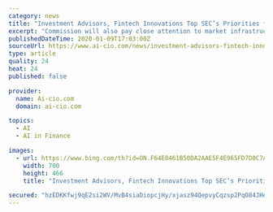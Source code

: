 ```yaml
---
category: news
title: "Investment Advisors, Fintech Innovations Top SEC’s Priorities for 2020"
excerpt: "Commission will also pay close attention to market infrastructure, seniors saving for retirement, and information securities. The Securities and Exchange Commission’s (SEC) Office of Compliance Inspections and Examinations (OCIE) is paying close attention to the retirement community this year, the agency said in a statement. The OCIE listed ..."
publishedDateTime: 2020-01-09T17:03:00Z
sourceUrl: https://www.ai-cio.com/news/investment-advisors-fintech-innovations-top-secs-priorities-2020/
type: article
quality: 24
heat: 24
published: false

provider:
  name: Ai-cio.com
  domain: ai-cio.com

topics:
  - AI
  - AI in Finance

images:
  - url: https://www.bing.com/th?id=ON.F64E0461B50DA2AAE5F4E965FD7D0C7A
    width: 700
    height: 466
    title: "Investment Advisors, Fintech Innovations Top SEC’s Priorities for 2020"

secured: "hzEDKKfwj9qE2si2WV/MvB4siaDiopcjHy/xjasz94QepvyCqzsp2PqO84JHeB9jI9qBq86yKUR67XwlDd+y+YaotKl1HwmdmiNNtoHTO8jPa+3B8QbSKuqQWU26DMzgDp3Vijg86acGX+K8ZnZj1E9DRX6vpuDa2luQ8B9RGkTNsFQkQ9Ah5xBf9hpShzgwqPKKS51/AxuC7FFIQxeiS+i3UQ95O2k66kT+5Tik4lzHuCZYF4ItmRfjch4csktfPtdp3E0RwCpMs/KHeFTcHw==;ztdaxQXv+uwfobj7AkGnew=="
---
```


